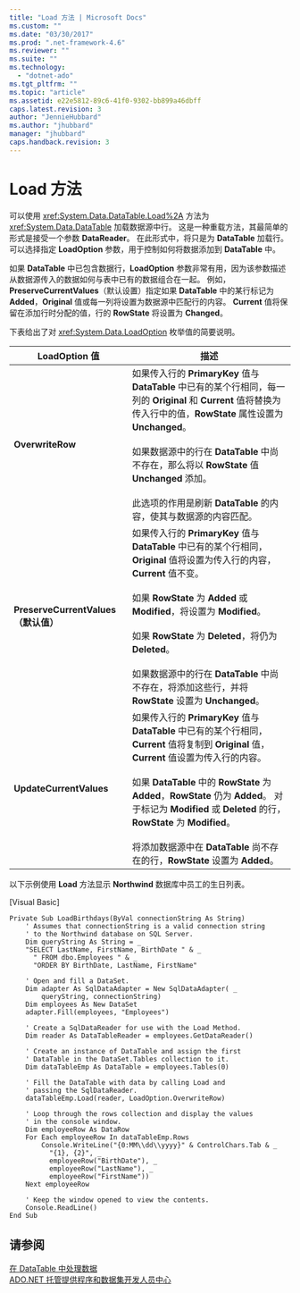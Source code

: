 ```yaml
---
title: "Load 方法 | Microsoft Docs"
ms.custom: ""
ms.date: "03/30/2017"
ms.prod: ".net-framework-4.6"
ms.reviewer: ""
ms.suite: ""
ms.technology: 
  - "dotnet-ado"
ms.tgt_pltfrm: ""
ms.topic: "article"
ms.assetid: e22e5812-89c6-41f0-9302-bb899a46dbff
caps.latest.revision: 3
author: "JennieHubbard"
ms.author: "jhubbard"
manager: "jhubbard"
caps.handback.revision: 3
---
```

# Load 方法
可以使用 <xref:System.Data.DataTable.Load%2A> 方法为 <xref:System.Data.DataTable> 加载数据源中行。  这是一种重载方法，其最简单的形式是接受一个参数 **DataReader**。  在此形式中，将只是为 **DataTable** 加载行。  可以选择指定 **LoadOption** 参数，用于控制如何将数据添加到 **DataTable** 中。  
  
 如果 **DataTable** 中已包含数据行，**LoadOption** 参数非常有用，因为该参数描述从数据源传入的数据如何与表中已有的数据组合在一起。  例如，**PreserveCurrentValues**（默认设置）指定如果 **DataTable** 中的某行标记为 **Added**，**Original** 值或每一列将设置为数据源中匹配行的内容。  **Current** 值将保留在添加行时分配的值，行的 **RowState** 将设置为 **Changed**。  
  
 下表给出了对 <xref:System.Data.LoadOption> 枚举值的简要说明。  
  
|LoadOption 值|描述|  
|------------------|--------|  
|**OverwriteRow**|如果传入行的 **PrimaryKey** 值与 **DataTable** 中已有的某个行相同，每一列的 **Original** 和 **Current** 值将替换为传入行中的值，**RowState** 属性设置为 **Unchanged**。<br /><br /> 如果数据源中的行在 **DataTable** 中尚不存在，那么将以 **RowState** 值 **Unchanged** 添加。<br /><br /> 此选项的作用是刷新 **DataTable** 的内容，使其与数据源的内容匹配。|  
|**PreserveCurrentValues（默认值）**|如果传入行的 **PrimaryKey** 值与 **DataTable** 中已有的某个行相同，**Original** 值将设置为传入行的内容，**Current** 值不变。<br /><br /> 如果 **RowState** 为 **Added** 或 **Modified**，将设置为 **Modified**。<br /><br /> 如果 **RowState** 为 **Deleted**，将仍为 **Deleted**。<br /><br /> 如果数据源中的行在 **DataTable** 中尚不存在，将添加这些行，并将 **RowState** 设置为 **Unchanged**。|  
|**UpdateCurrentValues**|如果传入行的 **PrimaryKey** 值与 **DataTable** 中已有的某个行相同，**Current** 值将复制到 **Original** 值，**Current** 值设置为传入行的内容。<br /><br /> 如果 **DataTable** 中的 **RowState** 为 **Added**，**RowState** 仍为 **Added**。  对于标记为 **Modified** 或 **Deleted** 的行，**RowState** 为 **Modified**。<br /><br /> 将添加数据源中在 **DataTable** 尚不存在的行，**RowState** 设置为 **Added**。|  
  
 以下示例使用 **Load** 方法显示 **Northwind** 数据库中员工的生日列表。  
  
 \[Visual Basic\]  
  
```  
Private Sub LoadBirthdays(ByVal connectionString As String)  
    ' Assumes that connectionString is a valid connection string  
    ' to the Northwind database on SQL Server.  
    Dim queryString As String = _  
    "SELECT LastName, FirstName, BirthDate " & _  
      " FROM dbo.Employees " & _  
      "ORDER BY BirthDate, LastName, FirstName"  
  
    ' Open and fill a DataSet.   
    Dim adapter As SqlDataAdapter = New SqlDataAdapter( _  
        queryString, connectionString)  
    Dim employees As New DataSet  
    adapter.Fill(employees, "Employees")  
  
    ' Create a SqlDataReader for use with the Load Method.  
    Dim reader As DataTableReader = employees.GetDataReader()  
  
    ' Create an instance of DataTable and assign the first  
    ' DataTable in the DataSet.Tables collection to it.  
    Dim dataTableEmp As DataTable = employees.Tables(0)  
  
    ' Fill the DataTable with data by calling Load and  
    ' passing the SqlDataReader.  
    dataTableEmp.Load(reader, LoadOption.OverwriteRow)  
  
    ' Loop through the rows collection and display the values  
    ' in the console window.  
    Dim employeeRow As DataRow  
    For Each employeeRow In dataTableEmp.Rows  
        Console.WriteLine("{0:MM\\dd\\yyyy}" & ControlChars.Tab & _  
          "{1}, {2}", _  
          employeeRow("BirthDate"), _  
          employeeRow("LastName"), _  
          employeeRow("FirstName"))  
    Next employeeRow  
  
    ' Keep the window opened to view the contents.  
    Console.ReadLine()  
End Sub  
```  
  
## 请参阅  
 [在 DataTable 中处理数据](../../../../../docs/framework/data/adonet/dataset-datatable-dataview/manipulating-data-in-a-datatable.md)   
 [ADO.NET 托管提供程序和数据集开发人员中心](http://go.microsoft.com/fwlink/?LinkId=217917)